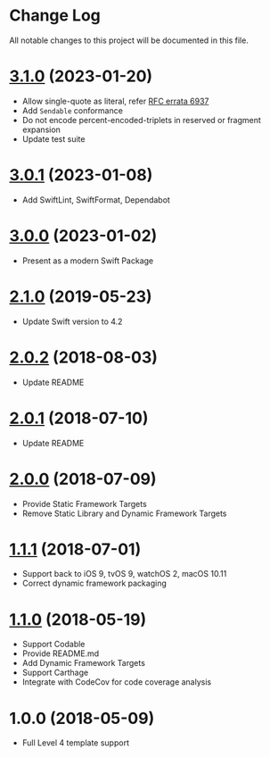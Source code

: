 # Change Log

All notable changes to this project will be documented in this file.

<a name="3.1.0"></a>
# [3.1.0](https://github.com/SwiftScream/URITemplate/compare/3.0.1...3.1.0) (2023-01-20)

- Allow single-quote as literal, refer [RFC errata 6937](https://www.rfc-editor.org/errata/eid6937)
- Add `Sendable` conformance
- Do not encode percent-encoded-triplets in reserved or fragment expansion
- Update test suite


<a name="3.0.1"></a>
# [3.0.1](https://github.com/SwiftScream/URITemplate/compare/3.0.0...3.0.1) (2023-01-08)

- Add SwiftLint, SwiftFormat, Dependabot


<a name="3.0.0"></a>
# [3.0.0](https://github.com/SwiftScream/URITemplate/compare/2.1.0...3.0.0) (2023-01-02)

- Present as a modern Swift Package


<a name="2.1.0"></a>
# [2.1.0](https://github.com/SwiftScream/URITemplate/compare/2.0.1...2.1.0) (2019-05-23)

- Update Swift version to 4.2

<a name="2.0.2"></a>
# [2.0.2](https://github.com/SwiftScream/URITemplate/compare/2.0.1...2.0.2) (2018-08-03)

- Update README


<a name="2.0.1"></a>
# [2.0.1](https://github.com/SwiftScream/URITemplate/compare/2.0.0...2.0.1) (2018-07-10)

- Update README


<a name="2.0.0"></a>
# [2.0.0](https://github.com/SwiftScream/URITemplate/compare/1.1.1...2.0.0) (2018-07-09)

- Provide Static Framework Targets
- Remove Static Library and Dynamic Framework Targets


<a name="1.1.1"></a>
# [1.1.1](https://github.com/SwiftScream/URITemplate/compare/1.1.0...1.1.1) (2018-07-01)

- Support back to iOS 9, tvOS 9, watchOS 2, macOS 10.11
- Correct dynamic framework packaging


<a name="1.1.0"></a>
# [1.1.0](https://github.com/SwiftScream/URITemplate/compare/1.0.0...1.1.0) (2018-05-19)

- Support Codable
- Provide README.md
- Add Dynamic Framework Targets
- Support Carthage
- Integrate with CodeCov for code coverage analysis


<a name="1.0.0"></a>
# 1.0.0 (2018-05-09)

- Full Level 4 template support

